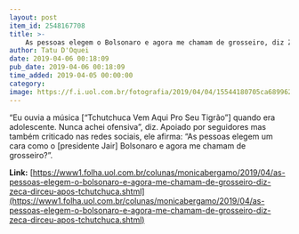 ```yaml
---
layout: post
item_id: 2548167708
title: >-
    As pessoas elegem o Bolsonaro e agora me chamam de grosseiro, diz Zeca Dirceu após tchutchuca
author: Tatu D'Oquei
date: 2019-04-06 00:18:09
pub_date: 2019-04-06 00:18:09
time_added: 2019-04-05 00:00:00
category: 
image: https://f.i.uol.com.br/fotografia/2019/04/04/15544180705ca689962fafe_1554418070_3x2_rt.jpg
---
```


“Eu ouvia a música [“Tchutchuca Vem Aqui Pro Seu Tigrão”] quando era adolescente. Nunca achei ofensiva”, diz. Apoiado por seguidores mas também criticado nas redes sociais, ele afirma: “As pessoas elegem um cara como o [presidente Jair] Bolsonaro e agora me chamam de grosseiro?”.

**Link:** [https://www1.folha.uol.com.br/colunas/monicabergamo/2019/04/as-pessoas-elegem-o-bolsonaro-e-agora-me-chamam-de-grosseiro-diz-zeca-dirceu-apos-tchutchuca.shtml](https://www1.folha.uol.com.br/colunas/monicabergamo/2019/04/as-pessoas-elegem-o-bolsonaro-e-agora-me-chamam-de-grosseiro-diz-zeca-dirceu-apos-tchutchuca.shtml)

